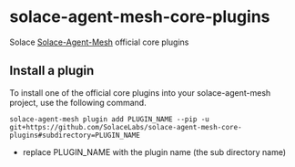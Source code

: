 # solace-agent-mesh-core-plugins
Solace [Solace-Agent-Mesh](https://github.com/SolaceDev/solace-agent-mesh) official core plugins

## Install a plugin
To install one of the official core plugins into your solace-agent-mesh project, use the following command.

```
solace-agent-mesh plugin add PLUGIN_NAME --pip -u git+https://github.com/SolaceLabs/solace-agent-mesh-core-plugins#subdirectory=PLUGIN_NAME
```

* replace PLUGIN_NAME with the plugin name (the sub directory name)
